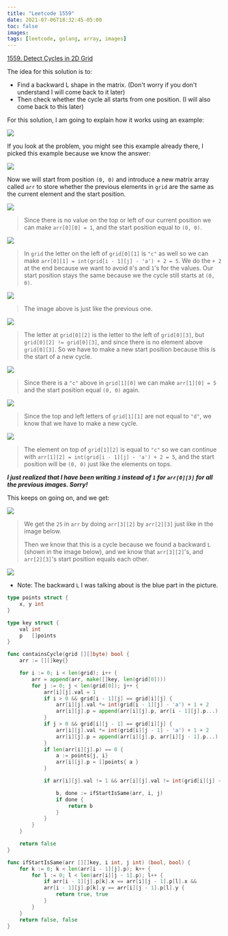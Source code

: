 ```yaml
---
title: "Leetcode 1559"
date: 2021-07-06T18:32:45-05:00
toc: false
images:
tags: [leetcode, golang, array, images]
---
```


[1559. Detect Cycles in 2D Grid](https://leetcode.com/problems/detect-cycles-in-2d-grid/)

The idea for this solution is to:

* Find a backward L shape in the matrix. (Don't worry if you don't understand I will come back to it later)
* Then check whether the cycle all starts from one position. (I will also come back to this later)

For this solution, I am going to explain how it works using an example:

![](https://i.imgur.com/8rU2sDU.jpg)

If you look at the problem, you might see this example already there, I picked this example because we know the answer:

![](https://i.imgur.com/4cGMdrb.jpg)

Now we will start from position `(0, 0)` and introduce a new matrix array called `arr` to store whether the previous elements in `grid` are the same as the current element and the start position.

![](https://i.imgur.com/ADbh5cQ.jpg)

> Since there is no value on the top or left of our current position we can make `arr[0][0] = 1`, and the start position equal to `(0, 0)`.

![](https://i.imgur.com/mIhjSM2.png)

> In `grid` the letter on the left of `grid[0][1]` is `"c"` as well so we can make `arr[0][1] = int(grid[i - 1][j] - 'a') + 2 = 5`. We do the `+ 2` at the end because we want to avoid `0`'s and `1`'s for the values. Our start position stays the same because we the cycle still starts at `(0, 0)`.

![](https://i.imgur.com/ndR2TMu.png)

> The image above is just like the previous one.

![](https://i.imgur.com/QVQljOl.png)

> The letter at `grid[0][2]` is the letter to the left of `grid[0][3]`, but `grid[0][2] != grid[0][3]`, and since there is no element above `grid[0][3]`. So we have to make a new start position because this is the start of a new cycle.

![](https://i.imgur.com/2z8R8fm.png)

> Since there is a `"c"` above in `grid[1][0]` we can make `arr[1][0] = 5` and the start position equal `(0, 0)` again.

![](https://i.imgur.com/mvjqE99.png)

> Since the top and left letters of `grid[1][1]` are not equal to `"d"`, we know that we have to make a new cycle.

![](https://i.imgur.com/zjIQOLR.png)

> The element on top of `grid[1][2]` is equal to `"c"` so we can continue with `arr[1][2] = int(grid[i - 1][j] - 'a') + 2 = 5`, and the start position will be `(0, 0)` just like the elements on tops.


***I just realized that I have been writing `3` instead of `1` for `arr[0][3]` for all the previous images. Sorry!***


This keeps on going on, and we get:

![](https://i.imgur.com/9CrPVVt.png)

> We get the `25` in `arr` by doing `arr[3][2]` by `arr[2][3]` just like in the image below.
>
> Then we know that this is a cycle because we found a backward `L` (shown in the image below), and we know that `arr[3][2]`'s, and `arr[2][3]`'s start position equals each other.


![](https://i.imgur.com/QhtYmU1.png)

* Note: The backward `L` I was talking about is the blue part in the picture.




``` go
type points struct {
	x, y int
}

type key struct {
	val int
	p   []points
}

func containsCycle(grid [][]byte) bool {
	arr := [][]key{}

	for i := 0; i < len(grid); i++ {
		arr = append(arr, make([]key, len(grid[0])))
		for j := 0; j < len(grid[0]); j++ {
			arr[i][j].val = 1
			if i > 0 && grid[i - 1][j] == grid[i][j] {
				arr[i][j].val *= int(grid[i - 1][j] - 'a') + 1 + 2
				arr[i][j].p = append(arr[i][j].p, arr[i - 1][j].p...)
			}
			if j > 0 && grid[i][j - 1] == grid[i][j] {
				arr[i][j].val *= int(grid[i][j - 1] - 'a') + 1 + 2
				arr[i][j].p = append(arr[i][j].p, arr[i][j - 1].p...)
			}
			if len(arr[i][j].p) == 0 {
				a := points{j, i}
				arr[i][j].p = []points{ a }
			}

			if arr[i][j].val != 1 && arr[i][j].val != int(grid[i][j] - 'a') + 1 + 2 {

				b, done := ifStartIsSame(arr, i, j)
				if done {
					return b
				}
			}
		}
	}

	return false
}

func ifStartIsSame(arr [][]key, i int, j int) (bool, bool) {
	for k := 0; k < len(arr[i - 1][j].p); k++ {
		for l := 0; l < len(arr[i][j - 1].p); l++ {
			if arr[i - 1][j].p[k].x == arr[i][j - 1].p[l].x &&
			arr[i - 1][j].p[k].y == arr[i][j - 1].p[l].y {
				return true, true
			}
		}
	}
	return false, false
}
```